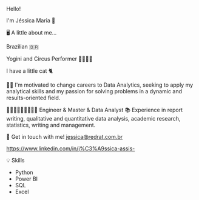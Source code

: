 Hello!

I'm Jéssica Maria 🤗

🖥️ A little about me...

Brazilian 🇧🇷

Yogini and Circus Performer 🧘🏻‍♀️🎪

I have a little cat 🐈

👊🏼 I'm motivated to change careers to Data Analytics,
seeking to apply my analytical skills and my passion for solving problems in a 
dynamic and results-oriented field.

👷🏻‍♀️👩🏻‍🔬👩🏻‍💻 Engineer & Master & Data Analyst
📚 Experience in report writing, qualitative and quantitative data analysis, 
academic research, statistics, writing and management.

🔗 Get in touch with me! 
jessica@redrat.com.br 

https://www.linkedin.com/in/j%C3%A9ssica-assis-

💡 Skills
- Python
- Power BI
- SQL
- Excel



